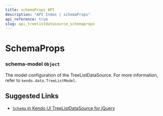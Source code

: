 ```yaml
---
title: schemaProps API
description: "API Index | schemaProps"
api_reference: true
slug: api_treelistdatasource_schemaprops
---
```


# SchemaProps

### schema-model `Object`

The model configuration of the TreeListDataSource. For more information, refer to `kendo.data.TreeListModel`.

## Suggested Links

* [`Schema` in Kendo UI TreeListDataSource for jQuery](https://docs.telerik.com/kendo-ui/api/javascript/data/treelistdatasource/configuration/schema)
